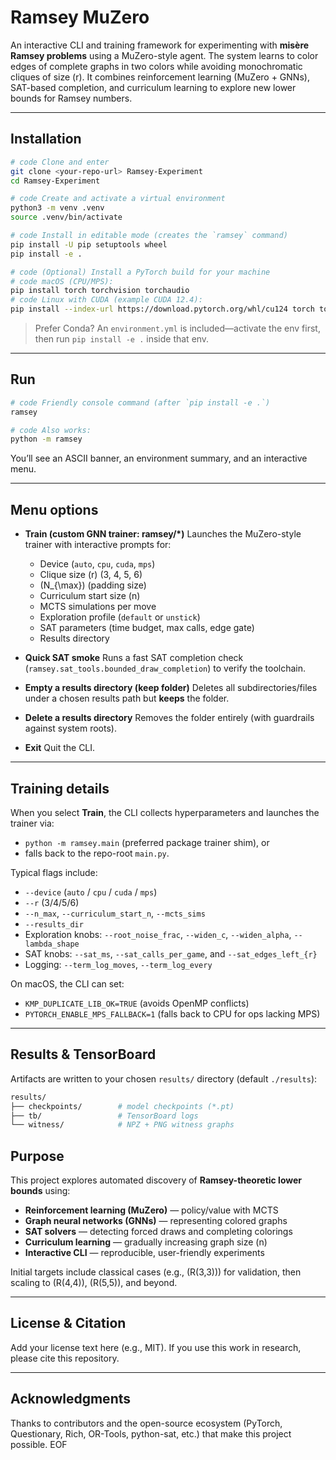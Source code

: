 # Ramsey MuZero

An interactive CLI and training framework for experimenting with **misère Ramsey problems** using a MuZero-style agent.
The system learns to color edges of complete graphs in two colors while avoiding monochromatic cliques of size \(r\).
It combines reinforcement learning (MuZero + GNNs), SAT-based completion, and curriculum learning to explore new lower bounds for Ramsey numbers.

---

## Installation

```bash
# code Clone and enter
git clone <your-repo-url> Ramsey-Experiment
cd Ramsey-Experiment

# code Create and activate a virtual environment
python3 -m venv .venv
source .venv/bin/activate

# code Install in editable mode (creates the `ramsey` command)
pip install -U pip setuptools wheel
pip install -e .

# code (Optional) Install a PyTorch build for your machine
# code macOS (CPU/MPS):
pip install torch torchvision torchaudio
# code Linux with CUDA (example CUDA 12.4):
pip install --index-url https://download.pytorch.org/whl/cu124 torch torchvision torchaudio
```

> Prefer Conda? An `environment.yml` is included—activate the env first, then run `pip install -e .` inside that env.

---

## Run

```bash
# code Friendly console command (after `pip install -e .`)
ramsey

# code Also works:
python -m ramsey
```

You’ll see an ASCII banner, an environment summary, and an interactive menu.

---

## Menu options

- **Train (custom GNN trainer: ramsey/*)**
  Launches the MuZero-style trainer with interactive prompts for:
  - Device (`auto`, `cpu`, `cuda`, `mps`)
  - Clique size \(r\) (3, 4, 5, 6)
  - \(N_{\max}\) (padding size)
  - Curriculum start size \(n\)
  - MCTS simulations per move
  - Exploration profile (`default` or `unstick`)
  - SAT parameters (time budget, max calls, edge gate)
  - Results directory

- **Quick SAT smoke**
  Runs a fast SAT completion check (`ramsey.sat_tools.bounded_draw_completion`) to verify the toolchain.

- **Empty a results directory (keep folder)**
  Deletes all subdirectories/files under a chosen results path but **keeps** the folder.

- **Delete a results directory**
  Removes the folder entirely (with guardrails against system roots).

- **Exit**
  Quit the CLI.

---

## Training details

When you select **Train**, the CLI collects hyperparameters and launches the trainer via:

- `python -m ramsey.main` (preferred package trainer shim), or
- falls back to the repo-root `main.py`.

Typical flags include:

- `--device` (`auto` / `cpu` / `cuda` / `mps`)
- `--r` (3/4/5/6)
- `--n_max`, `--curriculum_start_n`, `--mcts_sims`
- `--results_dir`
- Exploration knobs: `--root_noise_frac`, `--widen_c`, `--widen_alpha`, `--lambda_shape`
- SAT knobs: `--sat_ms`, `--sat_calls_per_game`, and `--sat_edges_left_{r}`
- Logging: `--term_log_moves`, `--term_log_every`

On macOS, the CLI can set:

- `KMP_DUPLICATE_LIB_OK=TRUE` (avoids OpenMP conflicts)
- `PYTORCH_ENABLE_MPS_FALLBACK=1` (falls back to CPU for ops lacking MPS)

---

## Results & TensorBoard

Artifacts are written to your chosen `results/` directory (default `./results`):

```bash
results/
├── checkpoints/        # model checkpoints (*.pt)
├── tb/                 # TensorBoard logs
└── witness/            # NPZ + PNG witness graphs
```

## Purpose

This project explores automated discovery of **Ramsey-theoretic lower bounds** using:

- **Reinforcement learning (MuZero)** — policy/value with MCTS
- **Graph neural networks (GNNs)** — representing colored graphs
- **SAT solvers** — detecting forced draws and completing colorings
- **Curriculum learning** — gradually increasing graph size \(n\)
- **Interactive CLI** — reproducible, user-friendly experiments

Initial targets include classical cases (e.g., \(R(3,3)\)) for validation, then scaling to \(R(4,4)\), \(R(5,5)\), and beyond.

---

## License & Citation

Add your license text here (e.g., MIT).
If you use this work in research, please cite this repository.

---

## Acknowledgments

Thanks to contributors and the open-source ecosystem (PyTorch, Questionary, Rich, OR-Tools, python-sat, etc.) that make this project possible.
EOF
